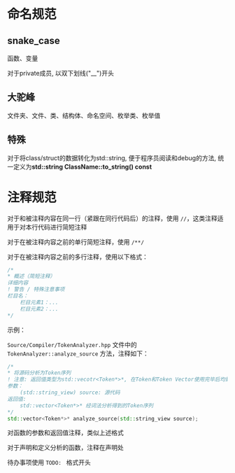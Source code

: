# 命名规范

## snake_case

函数、变量

对于private成员, 以双下划线("__")开头

## 大驼峰

文件夹、文件、类、结构体、命名空间、枚举类、枚举值

## 特殊

对于将class/struct的数据转化为std::string, 便于程序员阅读和debug的方法, 统一定义为**std::string ClassName::to_string() const**

# 注释规范

对于和被注释内容在同一行（紧跟在同行代码后）的注释，使用 `//`，这类注释适用于对本行代码进行简短注释

对于在被注释内容之前的单行简短注释，使用 `/**/`

对于在被注释内容之前的多行注释，使用以下格式：

```cpp
/*
* 概述（简短注释）
详细内容
! 警告 / 特殊注意事项
栏目名：
	栏目元素1：...
	栏目元素2：...
*/
```

示例：

`Source/Compiler/TokenAnalyzer.hpp` 文件中的 `TokenAnalyzer::analyze_source` 方法，注释如下：

```cpp
/* 
* 将源码分析为Token序列
! 注意: 返回值类型为std::vecotr<Token*>*, 在Token和Token Vector使用完毕后均需要在外部delete
参数：
	(std::string_view) source: 源代码
返回值:
	std::vector<Token*>* 经词法分析得到的Token序列
*/
std::vector<Token*>* analyze_source(std::string_view source);
```

对函数的参数和返回值注释，类似上述格式

对于声明和定义分析的函数，注释在声明处

待办事项使用 `TODO: ` 格式开头
